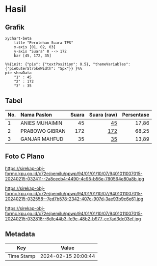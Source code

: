 # Hasil

## Grafik

```mermaid
xychart-beta
    title "Perolehan Suara TPS"
    x-axis [01, 02, 03]
    y-axis "Suara" 0 --> 172
    bar [45, 172, 35]
```

```mermaid
%%{init: {"pie": {"textPosition": 0.5}, "themeVariables": {"pieOuterStrokeWidth": "5px"}} }%%
pie showData
    "1" : 45
    "2" : 172
    "3" : 35
```

## Tabel

| No. | Nama Paslon    | Suara | Suara (raw) | Persentase |
|:--- |:-------------- | -----:| -----------:| ----------:|
| 1   | ANIES MUHAIMIN | 45    | [45][p-1]   | 17,86      |
| 2   | PRABOWO GIBRAN | 172   | [172][p-2]  | 68,25      |
| 3   | GANJAR MAHFUD  | 35    | [35][p-3]   | 13,89      |


[p-1]: https://github.com/gigit-pemilu/pemilu-2024-94-papua-tengah/blob/main/pilpres/hitung-suara/sub/94-papua-tengah/sub/01-nabire/sub/01-nabire/sub/1007-karang-mulia/sub/015-tps/sub/paslon-1.txt
[p-2]: https://github.com/gigit-pemilu/pemilu-2024-94-papua-tengah/blob/main/pilpres/hitung-suara/sub/94-papua-tengah/sub/01-nabire/sub/01-nabire/sub/1007-karang-mulia/sub/015-tps/sub/paslon-2.txt
[p-3]: https://github.com/gigit-pemilu/pemilu-2024-94-papua-tengah/blob/main/pilpres/hitung-suara/sub/94-papua-tengah/sub/01-nabire/sub/01-nabire/sub/1007-karang-mulia/sub/015-tps/sub/paslon-3.txt

## Foto C Plano

https://sirekap-obj-formc.kpu.go.id/c72e/pemilu/ppwp/94/01/01/10/07/9401011007015-20240215-032411--2a8cecb4-4490-4c95-b56e-780564e80a8b.jpg

https://sirekap-obj-formc.kpu.go.id/c72e/pemilu/ppwp/94/01/01/10/07/9401011007015-20240215-032558--7ed7b578-2342-407c-907d-3ae93b9c6e61.jpg

https://sirekap-obj-formc.kpu.go.id/c72e/pemilu/ppwp/94/01/01/10/07/9401011007015-20240215-032818--6dfc44b3-fe9e-48b2-b977-cc7ad3dc03ef.jpg


## Metadata

| Key        | Value               |
| ---------- | ------------------- |
| Time Stamp | 2024-02-15 20:00:44 |



